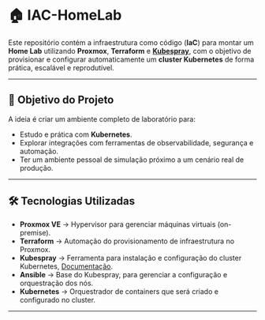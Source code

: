 # 🏠 IAC-HomeLab

Este repositório contém a infraestrutura como código (**IaC**) para montar um **Home Lab** utilizando **Proxmox**, **Terraform** e **[Kubespray](https://kubespray.io/#/)**, com o objetivo de provisionar e configurar automaticamente um **cluster Kubernetes** de forma prática, escalável e reprodutível. 

---

## 🚀 Objetivo do Projeto

A ideia é criar um ambiente completo de laboratório para:
- Estudo e prática com **Kubernetes**.
- Explorar integrações com ferramentas de observabilidade, segurança e automação.
- Ter um ambiente pessoal de simulação próximo a um cenário real de produção.

---

## 🛠️ Tecnologias Utilizadas

- **Proxmox VE** → Hypervisor para gerenciar máquinas virtuais (on-premise).
- **Terraform** → Automação do provisionamento de infraestrutura no Proxmox.
- **Kubespray** → Ferramenta para instalação e configuração do cluster Kubernetes, [Documentação](https://kubespray.io/#/).
- **Ansible** → Base do Kubespray, para gerenciar a configuração e orquestração dos nós.
- **Kubernetes** → Orquestrador de containers que será criado e configurado no cluster.

---




